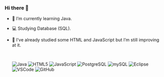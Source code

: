 ### Hi there 👋

- 🌱 I’m currently learning Java.
- 💻 Studying Database (SQL).
- 🤖 I’ve already studied some HTML and JavaScript but I’m still improving at it.


  <br>

  ![Java](https://img.shields.io/badge/-Java-007396?style=flat-square&logo=java)
  ![HTML5](https://img.shields.io/badge/-HTML5-E34F26?style=flat-square&logo=html5&logoColor=white)
  ![JavaScript](https://img.shields.io/badge/-JavaScript-black?style=flat-square&logo=javascript)
  ![PostgreSQL](https://img.shields.io/badge/-PostgreSQL-4479A1?style=flat-square&logo=postgresql&logoColor=white)
  ![mySQL](https://img.shields.io/badge/-mySQL-4479A1?style=flat-square&logo=mysql&logoColor=white)
  ![Eclipse](https://img.shields.io/badge/-Eclipse-2C2255?style=flat-square&logo=eclipse&logoColor=white)
  ![VSCode](https://img.shields.io/badge/-VSCode-007ACC?style=flat-square&logo=visual-studio-code&logoColor=white)
  ![GitHub](https://img.shields.io/badge/-GitHub-181717?style=flat-square&logo=github)

